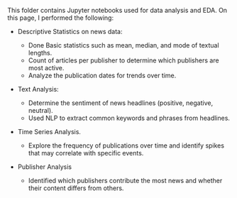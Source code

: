 This folder contains Jupyter notebooks used for data analysis and EDA. On this page, I performed the following:
- Descriptive Statistics on news data:
    * Done Basic statistics such as mean, median, and mode of textual lengths.
    * Count of articles per publisher to determine which publishers are most active.
    * Analyze the publication dates for trends over time.

- Text Analysis:
    * Determine the sentiment of news headlines (positive, negative, neutral).
    * Used NLP to extract common keywords and phrases from headlines.
- Time Series Analysis.
    * Explore the frequency of publications over time and identify spikes that may correlate with specific events.
- Publisher Analysis
    * Identified which publishers contribute the most news and whether their content differs from others.